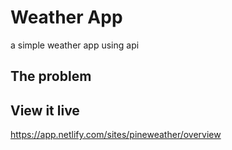 # Weather App

a simple weather app
using api

## The problem

## View it live

https://app.netlify.com/sites/pineweather/overview

